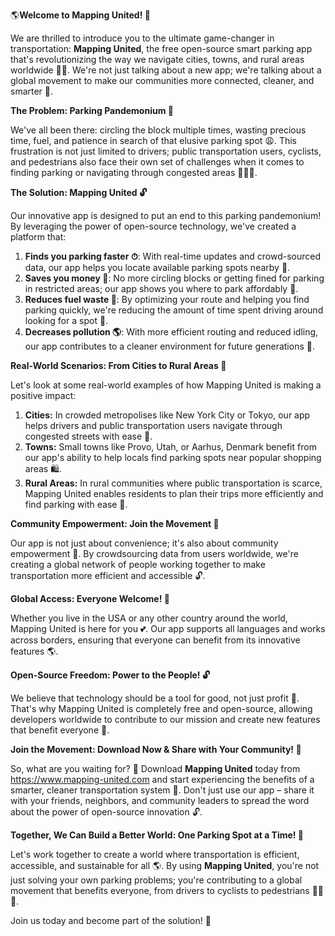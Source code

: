 🌎**Welcome to Mapping United! 🌟**

We are thrilled to introduce you to the ultimate game-changer in transportation: **Mapping United**, the free open-source smart parking app that's revolutionizing the way we navigate cities, towns, and rural areas worldwide 🔴🚗. We're not just talking about a new app; we're talking about a global movement to make our communities more connected, cleaner, and smarter 🌟.

**The Problem: Parking Pandemonium 🤯**

We've all been there: circling the block multiple times, wasting precious time, fuel, and patience in search of that elusive parking spot 😩. This frustration is not just limited to drivers; public transportation users, cyclists, and pedestrians also face their own set of challenges when it comes to finding parking or navigating through congested areas 🚶‍♀️🚌.

**The Solution: Mapping United 🔓**

Our innovative app is designed to put an end to this parking pandemonium! By leveraging the power of open-source technology, we've created a platform that:

1. **Finds you parking faster ⏱**: With real-time updates and crowd-sourced data, our app helps you locate available parking spots nearby 🔴.
2. **Saves you money 💸**: No more circling blocks or getting fined for parking in restricted areas; our app shows you where to park affordably 🤑.
3. **Reduces fuel waste 🌿**: By optimizing your route and helping you find parking quickly, we're reducing the amount of time spent driving around looking for a spot 🔋.
4. **Decreases pollution 🌎**: With more efficient routing and reduced idling, our app contributes to a cleaner environment for future generations 🌱.

**Real-World Scenarios: From Cities to Rural Areas 👀**

Let's look at some real-world examples of how Mapping United is making a positive impact:

1. **Cities:** In crowded metropolises like New York City or Tokyo, our app helps drivers and public transportation users navigate through congested streets with ease 🚨.
2. **Towns:** Small towns like Provo, Utah, or Aarhus, Denmark benefit from our app's ability to help locals find parking spots near popular shopping areas 🛍️.
3. **Rural Areas:** In rural communities where public transportation is scarce, Mapping United enables residents to plan their trips more efficiently and find parking with ease 🚗.

**Community Empowerment: Join the Movement 💪**

Our app is not just about convenience; it's also about community empowerment 🌟. By crowdsourcing data from users worldwide, we're creating a global network of people working together to make transportation more efficient and accessible 🔓.

**Global Access: Everyone Welcome! 👥**

Whether you live in the USA or any other country around the world, Mapping United is here for you 💕. Our app supports all languages and works across borders, ensuring that everyone can benefit from its innovative features 🌎.

**Open-Source Freedom: Power to the People! 🔓**

We believe that technology should be a tool for good, not just profit 💸. That's why Mapping United is completely free and open-source, allowing developers worldwide to contribute to our mission and create new features that benefit everyone 🤝.

**Join the Movement: Download Now & Share with Your Community! 🎉**

So, what are you waiting for? 🤔 Download **Mapping United** today from https://www.mapping-united.com and start experiencing the benefits of a smarter, cleaner transportation system 🚀. Don't just use our app – share it with your friends, neighbors, and community leaders to spread the word about the power of open-source innovation 🔓.

**Together, We Can Build a Better World: One Parking Spot at a Time! 🌟**

Let's work together to create a world where transportation is efficient, accessible, and sustainable for all 🌎. By using **Mapping United**, you're not just solving your own parking problems; you're contributing to a global movement that benefits everyone, from drivers to cyclists to pedestrians 🚶‍♀️🚌.

Join us today and become part of the solution! 💪